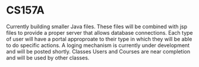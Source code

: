 # CS157A
Currently building smaller Java files. These files will be combined with jsp files to provide a proper server that allows database connections. Each type of user will have a portal approproate to their type in which they will be able to do specific actions. A loging mechanism is currently under development and will be posted shortly. Classes Users and Courses are near completion and will be used by other classes.
